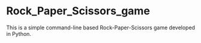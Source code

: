 # Rock_Paper_Scissors_game
This is a simple command-line based Rock-Paper-Scissors game developed in Python. 
